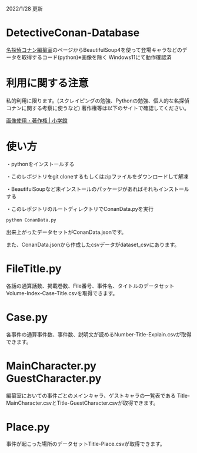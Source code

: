 2022/1/28 更新
# DetectiveConan-Database
[名探偵コナン編纂室](https://websunday.net/conandb/)のページからBeautifulSoup4を使って登場キャラなどのデータを取得するコード(python)※画像を除く
Windows11にて動作確認済

# 利用に関する注意
私的利用に限ります。(スクレイピングの勉強、Pythonの勉強、個人的な名探偵コナンに関する考察に使うなど)
著作権等は以下のサイトで確認してください。

[画像使用・著作権 | 小学館](https://www.shogakukan.co.jp/picture)

# 使い方

・pythonをインストールする

・このレポジトリをgit cloneするもしくはzipファイルをダウンロードして解凍

・BeautifulSoupなど未インストールのパッケージがあればそれもインストールする

・このレポジトリのルートディレクトリでConanData.pyを実行

```sh
python ConanData.py
```

出来上がったデータセットがConanData.jsonです。

また、ConanData.jsonから作成したcsvデータがdataset_csvにあります。

# FileTitle.py

各話の通算話数、掲載巻数、File番号、事件名、タイトルのデータセットVolume-Index-Case-Title.csvを取得できます。

# Case.py

各事件の通算事件数、事件数、説明文が読めるNumber-Title-Explain.csvが取得できます。

# MainCharacter.py GuestCharacter.py

編纂室においての事件ごとのメインキャラ、ゲストキャラの一覧表である
Title-MainCharacter.csvとTitle-GuestCharacter.csvが取得できます。

# Place.py

事件が起こった場所のデータセットTitle-Place.csvが取得できます。
